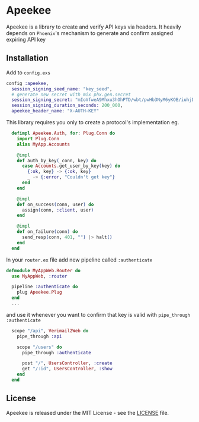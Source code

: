 # Apeekee

Apeekee is a library to create and verify API keys via headers. It heavily depends on `Phoenix`'s mechanism to generate and confirm assigned expiring API key

## Installation

Add to `config.exs`

```elixir
config :apeekee,
  session_signing_seed_name: "key_seed",
  # generate new secret with mix phx.gen.secret
  session_signing_secret: "mIoVfweA9Mhxu3hOhPTD/wbt/pwHb3NyM6yKOB/iuhjDyVsvumTtGte+wK2QELdA",
  session_signing_duration_seconds: 200_000,
  apeekee_header_name: "X-AUTH-KEY"
```

This library requires you only to create a protocol's implementation eg.
```elixir
  defimpl Apeekee.Auth, for: Plug.Conn do
    import Plug.Conn
    alias MyApp.Accounts

    @impl
    def auth_by_key(_conn, key) do
      case Accounts.get_user_by_key(key) do
        {:ok, key} -> {:ok, key}
        _ -> {:error, "Couldn't get key"}
      end
    end

    @impl
    def on_success(conn, user) do
      assign(conn, :client, user)
    end

    @impl
    def on_failure(conn) do
      send_resp(conn, 401, "") |> halt()
    end
  end
```

In your `router.ex` file add new pipeline called `:authenticate`
```elixir
defmodule MyAppWeb.Router do
  use MyAppWeb, :router

  pipeline :authenticate do
    plug Apeekee.Plug
  end
  ...
```

and use it whenever you want to confirm that key is valid with `pipe_through :authenticate`

```elixir
  scope "/api", Verimail2Web do
    pipe_through :api

    scope "/users" do
      pipe_through :authenticate

      post "/", UsersController, :create
      get "/:id", UsersController, :show
    end
  end
```

## License

Apeekee is released under the MIT License - see the [LICENSE](LICENSE) file.
